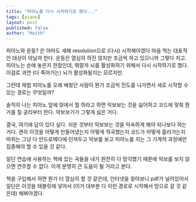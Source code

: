 ```yaml
---
title: "피아노를 다시 시작하기로 했다..."
tags: [piano]
layout: post
published: false
author: "Keith"
---
```


피아노와 운동? 은 아마도 새해 resolution으로 (다시) 시작해야겠다 마음 먹는 대표적인 대상이 아닐까 한다. 운동은 열심히 하진 않지만 조금씩 하고 있으니까 그렇다 치고. 피아노는 손에 놓은지 한참인데, 뭐랄까 뇌를 활성화하기 위해서 다시 시작하기로 했다. 이걸로 과연 (다 죽어가는) 뇌가 활성화될지는 모르지만.

그런데 제법 피아노를 오래 배웠던 사람이 뭔가 조금씩 진도를 나가면서 새로 시작할 수 있는 경로는 무엇일까?

솔직히 나는 피아노 앞에 앉에서 뭘 하라고 하면 악보보는 것을 싫어하고 코드에 맞춰 뭔가를 칠 궁리부터 한다. 악보보기가 그렇게 싫은 거다.

결국, 여기에 답이 있다 싶다. 쉬운 것부터 악보보는 것을 익숙하게 해야 되나보다 하는 거다. 괜히 이것을 어떻게 만들어냈는지 어떻게 작곡했는지 코드가 어떻게 흘러가는지 따위는 그냥 다 안드로메다에 던져두고 악보를 보고 피아노를 치는 그 기계적 과정에만 집중해야 할 수 있을 것 같다. 

일단 연습에 사용하는 책에 있는 곡들을 내가 완전히 다 망각했기 때문에 악보를 보지 않으면 연주할 수 없다. 이게 분명히 큰 도움이 될 거라고 본다.

책을 구입해서 하면 뭔가 더 열심히 할 것 같은데, 인터넷을 찾아보니 pdf가 널려있어서 일단은 이것을 태블릿에 넣어서 (이거 대부분 다 이런 경로로 시작해서 망으로 갈 것 같은데) 해봐야겠다.